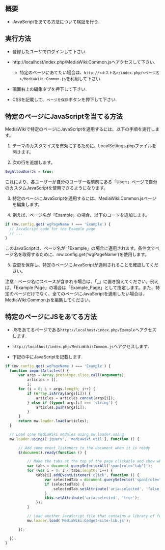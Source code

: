 
## 概要

- JavaScriptをあてる方法について検証を行う.

## 実行方法

- 登録したユーザでログインして下さい.

- http://localhost/index.php/MediaWiki:Common.jsへアクセスして下さい.

    - 特定のページにあてたい場合は、`http://<ホスト名>/index.php/<ページ名>/MediaWiki:Common.js`を利用して下さい.

- 画面右上の編集タブを押下して下さい.

- CSSを記載して、`ページを保存`ボタンを押下して下さい.

## 特定のページにJavaScriptを当てる方法

MediaWikiで特定のページにJavaScriptを適用するには、以下の手順を実行します。

1. テーマのカスタマイズを有効にするために、LocalSettings.phpファイルを開きます。

2. 次の行を追加します。

```php
$wgAllowUserJs = true;
```

これにより、各ユーザーが自分のユーザー名前前にある「User:」ページで自分のカスタムJavaScriptを使用できるようになります。

3. 特定のページにJavaScriptを適用するには、MediaWiki:Common.jsページを編集します。

4. 例えば、ページ名が「Example」の場合、以下のコードを追加します。

```javascript
if (mw.config.get('wgPageName') === 'Example') {
  // JavaScript code for the Example page
  // ...
}
```

このJavaScriptは、ページ名が「Example」の場合に適用されます。条件文でページ名を取得するために、mw.config.get('wgPageName')を使用します。

5. 変更を保存し、特定のページにJavaScriptが適用されることを確認してください。

注意：ページ名にスペースが含まれる場合は、「_」に置き換えてください。例えば、「Example Page」の場合は「Example_Page」として指定します。また、特定のページだけでなく、全てのページにJavaScriptを適用したい場合は、MediaWiki:Common.jsを編集してください。

## 特定のページにJSをあてる方法

- JSをあてるページである`http://localhost/index.php/Example`へアクセスします.

- `http://localhost/index.php/MediaWiki:Common.js`へアクセスします.

- 下記の中にJavaScriptを記載します.

```javascript
if (mw.config.get('wgPageName') === 'Example') {
  function importArticles() {
      var args = Array.prototype.slice.call(arguments),
          articles = [],
          i;
      for (i = 0; i < args.length; i++) {
          if (Array.isArray(args[i])) {
              articles = articles.concat(args[i]);
          } else if (typeof args[i] === 'string') {
              articles.push(args[i]);
          }
      }
      return mw.loader.load(articles);
  }

  // Load some MediaWiki modules using mw.loader.using
  mw.loader.using(['jquery', 'mediawiki.util'], function () {

      // Add some event listeners to the document when it is ready
      $(document).ready(function () {

          // Make the tabs at the top of the page clickable and show which one is selected
          var tabs = document.querySelectorAll('span[role="tab"]');
          for (var i = 0; i < tabs.length; i++) {
              tabs[i].addEventListener('click', function () {
                  var selectedTab = document.querySelector('span[role="tab"][aria-selected="true"]');
                  if (selectedTab) {
                      selectedTab.setAttribute('aria-selected', 'false');
                  }
                  this.setAttribute('aria-selected', 'true');
              });
          }

          // Load another JavaScript file that contains a library of functions used by the whole site
          mw.loader.load('MediaWiki:Gadget-site-lib.js');

      });

  });
}
```
